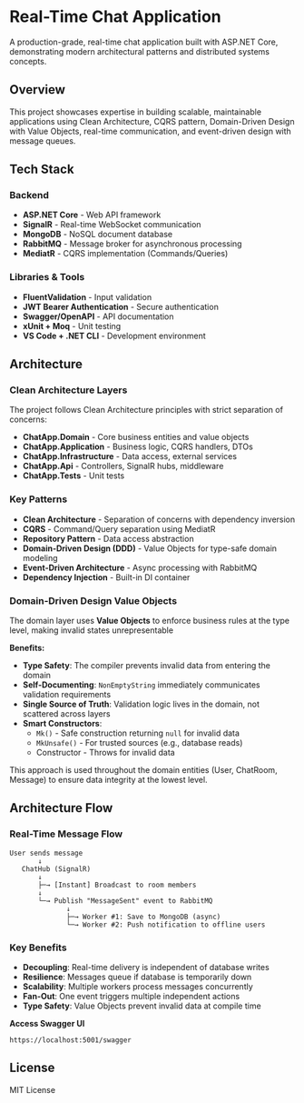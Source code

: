 # Real-Time Chat Application

A production-grade, real-time chat application built with ASP.NET Core, demonstrating modern architectural patterns and distributed systems concepts.

## Overview

This project showcases expertise in building scalable, maintainable applications using Clean Architecture, CQRS pattern, Domain-Driven Design with Value Objects, real-time communication, and event-driven design with message queues.

## Tech Stack

### Backend

- **ASP.NET Core** - Web API framework
- **SignalR** - Real-time WebSocket communication
- **MongoDB** - NoSQL document database
- **RabbitMQ** - Message broker for asynchronous processing
- **MediatR** - CQRS implementation (Commands/Queries)


### Libraries \& Tools

- **FluentValidation** - Input validation
- **JWT Bearer Authentication** - Secure authentication
- **Swagger/OpenAPI** - API documentation
- **xUnit + Moq** - Unit testing
- **VS Code + .NET CLI** - Development environment


## Architecture

### Clean Architecture Layers

The project follows Clean Architecture principles with strict separation of concerns:

- **ChatApp.Domain** - Core business entities and value objects
- **ChatApp.Application** - Business logic, CQRS handlers, DTOs
- **ChatApp.Infrastructure** - Data access, external services
- **ChatApp.Api** - Controllers, SignalR hubs, middleware
- **ChatApp.Tests** - Unit tests


### Key Patterns

- **Clean Architecture** - Separation of concerns with dependency inversion
- **CQRS** - Command/Query separation using MediatR
- **Repository Pattern** - Data access abstraction
- **Domain-Driven Design (DDD)** - Value Objects for type-safe domain modeling
- **Event-Driven Architecture** - Async processing with RabbitMQ
- **Dependency Injection** - Built-in DI container


### Domain-Driven Design Value Objects

The domain layer uses **Value Objects** to enforce business rules at the type level, making invalid states unrepresentable

**Benefits:**

- **Type Safety**: The compiler prevents invalid data from entering the domain
- **Self-Documenting**: `NonEmptyString` immediately communicates validation requirements
- **Single Source of Truth**: Validation logic lives in the domain, not scattered across layers
- **Smart Constructors**:
    - `Mk()` - Safe construction returning `null` for invalid data
    - `MkUnsafe()` - For trusted sources (e.g., database reads)
    - Constructor - Throws for invalid data

This approach is used throughout the domain entities (User, ChatRoom, Message) to ensure data integrity at the lowest level.
 
## Architecture Flow

### Real-Time Message Flow

```
User sends message
       ↓
   ChatHub (SignalR)
       ↓
       ├─→ [Instant] Broadcast to room members
       ↓
       └─→ Publish "MessageSent" event to RabbitMQ
              ↓
              ├─→ Worker #1: Save to MongoDB (async)
              └─→ Worker #2: Push notification to offline users
```


### Key Benefits

- **Decoupling**: Real-time delivery is independent of database writes
- **Resilience**: Messages queue if database is temporarily down
- **Scalability**: Multiple workers process messages concurrently
- **Fan-Out**: One event triggers multiple independent actions
- **Type Safety**: Value Objects prevent invalid data at compile time

  

**Access Swagger UI**
```
https://localhost:5001/swagger
```

## License

MIT License

 